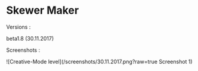 # Skewer Maker
Versions :

beta1.8 (30.11.2017)

Screenshots :

![Creative-Mode level](/screenshots/30.11.2017.png?raw=true Screenshot 1)
